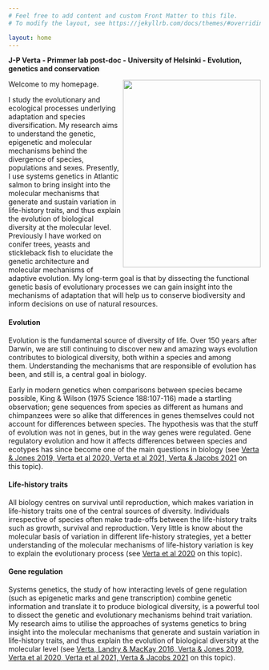 ```yaml
---
# Feel free to add content and custom Front Matter to this file.
# To modify the layout, see https://jekyllrb.com/docs/themes/#overriding-theme-defaults

layout: home
---
```


**J-P Verta - Primmer lab post-doc - University of Helsinki - Evolution, genetics and conservation**

<img align="right" width="275" height="375" src="http://jpverta.github.io/figures/shakingHandsWithSalmon.jpg">

Welcome to my homepage. 

I study the evolutionary and ecological processes underlying adaptation and species diversification. My research aims to understand the genetic, epigenetic and molecular mechanisms behind the divergence of species, populations and sexes. Presently, I use systems genetics in Atlantic salmon to bring insight into the molecular mechanisms that generate and sustain variation in life-history traits, and thus explain the evolution of biological diversity at the molecular level. Previously I have worked on conifer trees, yeasts and stickleback fish to elucidate the genetic architecture and molecular mechanisms of adaptive evolution. My long-term goal is that by dissecting the functional genetic basis of evolutionary processes we can gain insight into the mechanisms of adaptation that will help us to conserve biodiversity and inform decisions on use of natural resources.

#### Evolution #### 

Evolution is the fundamental source of diversity of life. Over 150 years after Darwin, we are still continuing to discover new and amazing ways evolution contributes to biological diversity, both within a species and among them. Understanding the mechanisms that are responsible of evolution has been, and still is, a central goal in biology.

Early in modern genetics when comparisons between species became possible, King & Wilson (1975 Science 188:107-116) made a startling observation; gene sequences from species as different as humans and chimpanzees were so alike that differences in genes themselves could not account for differences between species. The hypothesis was that the stuff of evolution was not in genes, but in the way genes were regulated. Gene regulatory evolution and how it affects differences between species and ecotypes has since become one of the main questions in biology (see [Verta & Jones 2019, Verta et al 2020, Verta et al 2021, Verta & Jacobs 2021](papers.md) on this topic).

#### Life-history traits ####

All biology centres on survival until reproduction, which makes variation in life-history traits one of the central sources of diversity. Individuals irrespective of species often make trade-offs between the life-history traits such as growth, survival and reproduction. Very little is know about the molecular basis of variation in different life-history strategies, yet a better understanding of the molecular mechanisms of life-history variation is key to explain the evolutionary process (see [Verta et al 2020](papers.md) on this topic).

#### Gene regulation ####

Systems genetics, the study of how interacting levels of gene regulation (such as epigenetic marks and gene transcription) combine genetic information and translate it to produce biological diversity, is a powerful tool to dissect the genetic and evolutionary mechanisms behind trait variation. My research aims to utilise the approaches of systems genetics to bring  insight into the molecular mechanisms that generate and sustain variation in life-history traits, and thus explain the evolution of biological diversity at the molecular level (see [Verta, Landry & MacKay 2016, Verta & Jones 2019, Verta et al 2020, Verta et al 2021, Verta & Jacobs 2021](papers.md) on this topic).
